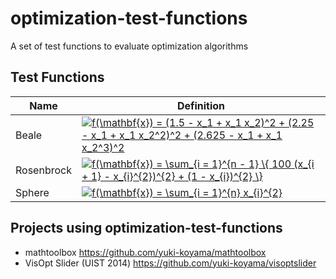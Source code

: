 # optimization-test-functions
A set of test functions to evaluate optimization algorithms

## Test Functions

| Name       | Definition |
| ---------- | ---------- |
| Beale      | <a href="https://www.codecogs.com/eqnedit.php?latex=f(\mathbf{x})&space;=&space;(1.5&space;-&space;x_1&space;&plus;&space;x_1&space;x_2)^2&space;&plus;&space;(2.25&space;-&space;x_1&space;&plus;&space;x_1&space;x_2^2)^2&space;&plus;&space;(2.625&space;-&space;x_1&space;&plus;&space;x_1&space;x_2^3)^2" target="_blank"><img src="https://latex.codecogs.com/svg.latex?f(\mathbf{x})&space;=&space;(1.5&space;-&space;x_1&space;&plus;&space;x_1&space;x_2)^2&space;&plus;&space;(2.25&space;-&space;x_1&space;&plus;&space;x_1&space;x_2^2)^2&space;&plus;&space;(2.625&space;-&space;x_1&space;&plus;&space;x_1&space;x_2^3)^2" title="f(\mathbf{x}) = (1.5 - x_1 + x_1 x_2)^2 + (2.25 - x_1 + x_1 x_2^2)^2 + (2.625 - x_1 + x_1 x_2^3)^2" /></a> |
| Rosenbrock | <a href="https://www.codecogs.com/eqnedit.php?latex=f(\mathbf{x})&space;=&space;\sum_{i&space;=&space;1}^{n&space;-&space;1}&space;\{&space;100&space;(x_{i&space;&plus;&space;1}&space;-&space;x_{i}^{2})^{2}&space;&plus;&space;(1&space;-&space;x_{i})^{2}&space;\}" target="_blank"><img src="https://latex.codecogs.com/svg.latex?f(\mathbf{x})&space;=&space;\sum_{i&space;=&space;1}^{n&space;-&space;1}&space;\{&space;100&space;(x_{i&space;&plus;&space;1}&space;-&space;x_{i}^{2})^{2}&space;&plus;&space;(1&space;-&space;x_{i})^{2}&space;\}" title="f(\mathbf{x}) = \sum_{i = 1}^{n - 1} \{ 100 (x_{i + 1} - x_{i}^{2})^{2} + (1 - x_{i})^{2} \}" /></a> |
| Sphere     | <a href="https://www.codecogs.com/eqnedit.php?latex=f(\mathbf{x})&space;=&space;\sum_{i&space;=&space;1}^{n}&space;x_{i}^{2}" target="_blank"><img src="https://latex.codecogs.com/svg.latex?f(\mathbf{x})&space;=&space;\sum_{i&space;=&space;1}^{n}&space;x_{i}^{2}" title="f(\mathbf{x}) = \sum_{i = 1}^{n} x_{i}^{2}" /></a> |

## Projects using optimization-test-functions

- mathtoolbox <https://github.com/yuki-koyama/mathtoolbox>
- VisOpt Slider (UIST 2014) <https://github.com/yuki-koyama/visoptslider>
